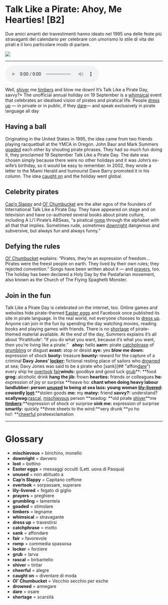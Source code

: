 # Talk Like a Pirate: Ahoy, Me Hearties!   [B2]

Due amici amanti dei travestimenti hanno ideato nel 1995 una delle feste più stravaganti del calendario per celebrare con umorismo lo stile di vita dei pirati e il loro particolare modo di parlare.

![](Talk%20Like%20a%20Pirate%20Ahoy,%20Me%20Hearties.jpg)

--------------

<div>
<audio controls autoplay>
    <source src="https:/raw.githubusercontent.com/dartie/speakup/main/2024-09/Talk%20Like%20a%20Pirate%20Ahoy,%20Me%20Hearties.mp3" type="audio/mpeg">
</audio>
</div>


Well, [shiver](## "tiritar") me [timbers](## "legname") and blow me down! It’s Talk Like a Pirate Day, savvy?* The unofficial annual holiday on 19 September is a [whimsical](## "stravagante") event that celebrates an idealised vision of pirates and piratical life. People [dress up](## "travestirsi") — in private or in public, if they [dare](## "osare")— and speak exclusively in pirate language all day

## Having a ball
Originating in the United States in 1995, the idea came from two friends playing racquetball at the YMCA in Oregon. John Baur and Mark Summers [goaded](## "stimolare") each other by shouting pirate phrases. They had so much fun doing it, they proclaimed 19 September Talk Like a Pirate Day. The date was chosen simply because there were no other holidays and it was John’s ex-wife’s birthday, so it would be easy to remember. In 2002, they wrote a letter to the Miami Herald and humourist Dave Barry promoted it in his column. The idea [caught on](## "diventare di moda") and the holiday went global. 

## Celebrity pirates
[Cap’n Slappy](## "Capitano ceffone") and [Ol’ Chumbucket](## "Vecchio secchio per esche") are the alter egos of the founders of International Talk Like a Pirate Day. They have appeared on stage and on television and have co-authored several books about pirate culture, including A Li’l Pirate’s ABSeas, “a piratical [romp](## "commedia spassosa") through the alphabet with all that that implies. Sometimes rude, sometimes [downright](## "davvero") dangerous and subversive, but always fun and always funny.”

## Defying the rules
[Ol’ Chumbucket](## "Vecchio secchio per esche") explains: “Pirates, they’re an expression of freedom... Pirates were the freest people on earth. They lived by their own rules; they rejected convention.” Songs have been written about it — and [prayers](## "preghiere"), too. The holiday has been declared a Holy Day by the Pastafarian movement, also known as the Church of The Flying Spaghetti Monster.

## Join in the fun
Talk Like a Pirate Day is celebrated on the internet, too. Online games and websites hide pirate-themed [Easter eggs](## "messaggi occulti (Lett. uova di Pasqua)") and Facebook once published its site in pirate language. In the real world, not everyone chooses to [dress up](## "travestirsi"). Anyone can join in the fun by spending the day watching movies, reading books and playing games with friends. There is no [shortage](## "scarsità") of pirate-themed material available. At the end of the day, Summers explains it’s all about ‘Pirattitude’: “If you do what you want, because it’s what you want, then you’re living like a pirate.”  
**ahoy:** hello
**aarrr:** pirate [catchphrase](## "motto") of [grumbling](## "lamentela") or disgust
**avast:** stop or desist
**aye:** yes
**blow me down:** expression of shock
**booty:** treasure
**bounty:** reward for the capture of a criminal
**Davy Jones’ [locker](## "forziere"):** fictional resting place of sailors who [drowned](## "annegare") at sea; Davy Jones was said to be a pirate who [sank](## "affon[dare](## "osare")") every ship he [overtook](## "sorpassare, superare")
[fair](## "favorevole")**winds:** goodbye and good luck
[grub](## "larva")**: **food
**grog:** alcoholic drink
**hang the jib:** frown
**hearties:** friends or colleagues
**ho:** expression of joy or surprise
**heave ho: **chant when doing heavy labour
**landlubber:** person [unused](## "non abituato a") to being at sea
**lass: **young woman
[lily-livered](## "fegato di giglio")**:** cowardly
[loot](## "bottino")**:**stolen goods
**me:** my
**matey:** friend
**savvy?:** understand?
**scallywag:**[rascal](## "birbantello"), [mischievous](## "birichino, monello") person
**seadog: **old pirate
[shiver](## "tiritar")**me **[timbers](## "legname")**:**expression of shock or surprise
**sink me:** expression of surprise
**smartly:** quickly
**three sheets to the wind:**very drunk
**yo ho ho!: **[cheerful](## "alegre") pirateexclamation

--------------

<div style = "display:block; clear:both; page-break-after:always;"></div>

# Glossary
* **mischievous** = birichino, monello
* **downright** = davvero
* **loot** = bottino
* **Easter eggs** = messaggi occulti (Lett. uova di Pasqua)
* **unused** = non abituato a
* **Cap’n Slappy** = Capitano ceffone
* **overtook** = sorpassare, superare
* **lily-livered** = fegato di giglio
* **prayers** = preghiere
* **grumbling** = lamentela
* **goaded** = stimolare
* **timbers** = legname
* **whimsical** = stravagante
* **dress up** = travestirsi
* **catchphrase** = motto
* **sank** = affondare
* **fair** = favorevole
* **romp** = commedia spassosa
* **locker** = forziere
* **grub** = larva
* **rascal** = birbantello
* **shiver** = tiritar
* **cheerful** = alegre
* **caught on** = diventare di moda
* **Ol’ Chumbucket** = Vecchio secchio per esche
* **drowned** = annegare
* **dare** = osare
* **shortage** = scarsità
